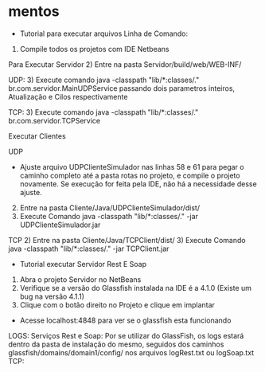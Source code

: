 # mentos

- Tutorial para executar arquivos Linha de Comando:
1) Compile todos os projetos com IDE Netbeans

Para Executar Servidor
2) Entre na pasta Servidor/build/web/WEB-INF/

UDP:
3) Execute comando java -classpath "lib/*:classes/." br.com.servidor.MainUDPService passando dois parametros inteiros, Atualização e Cilos respectivamente

TCP: 
3) Execute comando java -classpath "lib/*:classes/." br.com.servidor.TCPService

Executar Clientes

UDP
* Ajuste arquivo UDPClienteSimulador nas linhas 58 e 61 para pegar o caminho completo até a pasta rotas no projeto, e compile o projeto novamente. Se execução for feita pela IDE, não há a necessidade desse ajuste.
2) Entre na pasta Cliente/Java/UDPClienteSimulador/dist/
3) Execute Comando java -classpath "lib/*:classes/." -jar UDPClienteSimulador.jar

TCP
2) Entre na pasta Cliente/Java/TCPClient/dist/
3) Execute Comando java -classpath "lib/*:classes/." -jar TCPClient.jar

- Tutorial executar Servidor Rest E Soap
1) Abra o projeto Servidor no NetBeans
2) Verifique se a versão do Glassfish instalada na IDE é a 4.1.0 (Existe um bug na versão 4.1.1)
3) Clique com o botão direito no Projeto e clique em implantar
- Acesse localhost:4848 para ver se o glassfish esta funcionando

LOGS:
Serviços Rest e Soap:
Por se utilizar do GlassFish, os logs estará dentro da pasta de instalação do mesmo, seguidos dos caminhos glassfish/domains/domain1/config/ nos arquivos logRest.txt ou logSoap.txt
TCP:

